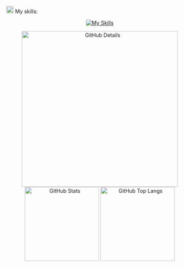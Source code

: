 <img height="20" alt="GIF" src="img/skills.gif?raw=true"/>&nbsp;My skills:
<div align="center">

[![My Skills](https://skillicons.dev/icons?i=java,spring,gradle,maven,apachekafka,kotlin,junit,mysql,sonarqube,oraclesql,postgres,mongodb,mysql,aws,azure,jenkins,gitlab,github,newrelic,dynatrace,jpa,splunk,mockito,swagger,githubactions,grafana,postman,git&theme=dark)](https://github.com/tandpfun/skill-icons)

<div>
    <img alt="GitHub Details" width="420px" src="http://github-profile-summary-cards.vercel.app/api/cards/profile-details?username=caiolucass&theme=github_dark"/>
    <img alt="GitHub Stats" width="200px" src="http://github-profile-summary-cards.vercel.app/api/cards/stats?username=caiolucass&theme=github_dark"/>
    <img alt="GitHub Top Langs" width="200px" src="http://github-profile-summary-cards.vercel.app/api/cards/repos-per-language?username=caiolucass&theme=github_dark"/>
</div> 

